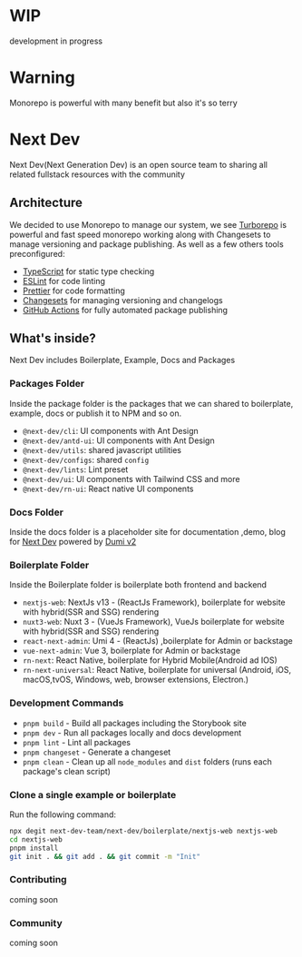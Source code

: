 # WIP

development in progress

# Warning
Monorepo is powerful with many benefit but also it's so terry

# Next Dev

Next Dev(Next Generation Dev) is an open source team to sharing all related fullstack resources with the community

## Architecture

We decided to use Monorepo to manage our system, we see [Turborepo](https://github.com/vercel/turbo) is powerful and fast speed monorepo working along with Changesets to manage versioning and package publishing.
As well as a few others tools preconfigured:

- [TypeScript](https://www.typescriptlang.org/) for static type checking
- [ESLint](https://eslint.org/) for code linting
- [Prettier](https://prettier.io) for code formatting
- [Changesets](https://github.com/changesets/changesets) for managing versioning and changelogs
- [GitHub Actions](https://github.com/changesets/action) for fully automated package publishing

## What's inside?

Next Dev includes Boilerplate, Example, Docs and Packages

### Packages Folder

Inside the package folder is the packages that we can shared to boilerplate, example, docs or publish it to NPM and so on.

- `@next-dev/cli`: UI components with Ant Design
- `@next-dev/antd-ui`: UI components with Ant Design
- `@next-dev/utils`: shared javascript utilities
- `@next-dev/configs`: shared `config`
- `@next-dev/lints`: Lint preset
- `@next-dev/ui`: UI components with Tailwind CSS and more
- `@next-dev/rn-ui`: React native UI components

### Docs Folder

Inside the docs folder is a placeholder site for documentation ,demo, blog for [Next Dev](https://next-dev-team.github.io/next-dev) powered by [Dumi v2](https://d.umijs.org/)

### Boilerplate Folder

Inside the Boilerplate folder is boilerplate both frontend and backend

- `nextjs-web`: NextJs v13 - (ReactJs Framework), boilerplate for website with hybrid(SSR and SSG) rendering
- `nuxt3-web`: Nuxt 3 - (VueJs Framework), VueJs boilerplate for website with hybrid(SSR and SSG) rendering
- `react-next-admin`: Umi 4 - (ReactJs) ,boilerplate for Admin or backstage
- `vue-next-admin`: Vue 3, boilerplate for Admin or backstage
- `rn-next`: React Native, boilerplate for Hybrid Mobile(Android ad IOS)
- `rn-next-universal`: React Native, boilerplate for universal (Android, iOS, macOS,tvOS, Windows, web, browser extensions, Electron.)

### Development Commands

- `pnpm build` - Build all packages including the Storybook site
- `pnpm dev` - Run all packages locally and docs development
- `pnpm lint` - Lint all packages
- `pnpm changeset` - Generate a changeset
- `pnpm clean` - Clean up all `node_modules` and `dist` folders (runs each package's clean script)

### Clone a single example or boilerplate

Run the following command:

```sh
npx degit next-dev-team/next-dev/boilerplate/nextjs-web nextjs-web
cd nextjs-web
pnpm install
git init . && git add . && git commit -m "Init"
```

### Contributing

coming soon

### Community

coming soon
